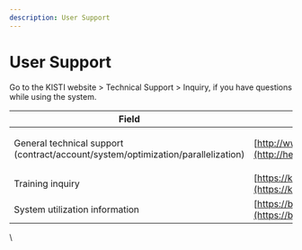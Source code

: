 ```yaml
---
description: User Support
---
```


# User Support

Go to the KISTI website > Technical Support > Inquiry, if you have questions while using the system.

| Field                                                                                      | Contact                                                      |
| ------------------------------------------------------------------------------------------ | ------------------------------------------------------------ |
| <p>General technical support<br>(contract/account/system/optimization/parallelization)</p> | [http://www.ksc.re.kr](http://helpdesk.ksc.re.kr)            |
| Training inquiry                                                                           | [https://kacademy.kisti.re.kr](https://kacademy.kisti.re.kr) |
| System utilization information                                                             | [https://blog.ksc.re.kr](https://blog.ksc.re.kr)             |

\
